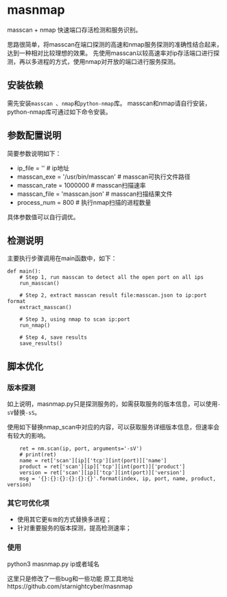 # masnmap
masscan + nmap 快速端口存活检测和服务识别。

思路很简单，将masscan在端口探测的高速和nmap服务探测的准确性结合起来，达到一种相对比较理想的效果。
先使用masscan以较高速率对ip存活端口进行探测，再以多进程的方式，使用nmap对开放的端口进行服务探测。

## 安装依赖
需先安装`masscan `、`nmap`和`python-nmap`库。 masscan和nmap请自行安装，python-nmap库可通过如下命令安装。




 
## 参数配置说明
简要参数说明如下：

* ip_file = ''   					 # ip地址
* masscan_exe = '/usr/bin/masscan'   # masscan可执行文件路径
* masscan_rate = 1000000                 # masscan扫描速率
* masscan_file = 'masscan.json'          # masscan扫描结果文件
* process_num = 800				# 执行nmap扫描的进程数量

具体参数值可以自行调优。

## 检测说明
主要执行步骤调用在main函数中，如下：

	def main():
	    # Step 1, run masscan to detect all the open port on all ips
	    run_masscan()

	    # Step 2, extract masscan result file:masscan.json to ip:port format
	    extract_masscan()
	
	    # Step 3, using nmap to scan ip:port
	    run_nmap()
	
	    # Step 4, save results
	    save_results()




## 脚本优化

### 版本探测

如上说明，masnmap.py只是探测服务的，如需获取服务的版本信息，可以使用`-sV`替换`-sS`。

使用如下替换nmap_scan中对应的内容，可以获取服务详细版本信息，但速率会有较大的影响。

```
    ret = nm.scan(ip, port, arguments='-sV')
    # print(ret)
    name = ret['scan'][ip]['tcp'][int(port)]['name']
    product = ret['scan'][ip]['tcp'][int(port)]['product']
    version = ret['scan'][ip]['tcp'][int(port)]['version']
    msg = '{}:{}:{}:{}:{}:{}'.format(index, ip, port, name, product, version)
```

### 其它可优化项

* 使用其它更`有效`的方式替换多进程；
* 针对重要服务的版本探测，提高检测速率；

### 使用
python3 masnmap.py ip或者域名

这里只是修改了一些bug和一些功能
原工具地址https://github.com/starnightcyber/masnmap

